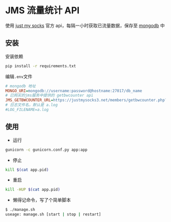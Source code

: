 # JMS 流量统计 API

使用 [just my socks](https://justmysocks3.net/) 官方 api，每隔一小时获取已流量数据，保存至 [mongodb](https://www.mongodb.com/) 中

## 安装

安装依赖

```bash
pip install -r requirements.txt
```

编辑`.env`文件

```ini
# mongodb 地址
MONGO_URI=mongodb://username:password@hostname:27017/db_name
# 已购买的jms服务中提供的 getbwcounter api
JMS_GETBWCOUNTER_URL=https://justmysocks3.net/members/getbwcounter.php?service=${service}&id=${id}
# 日志文件名，默认是 a.log
#LOG_FILENAME=a.log
```

## 使用

- 运行

```bash
gunicorn -c gunicorn.conf.py app:app
```

- 停止

```bash
kill $(cat app.pid)
```

- 重启

```bash
kill -HUP $(cat app.pid)
```

- 懒得记命令，写了个简单脚本

```bash
$ ./manage.sh
useage: manage.sh [start | stop | restart]
```
